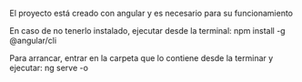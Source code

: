 El proyecto está creado con angular y es necesario para su funcionamiento

En caso de no tenerlo instalado, ejecutar desde la terminal: npm install -g @angular/cli

Para arrancar, entrar en la carpeta que lo contiene desde la terminar y ejecutar: ng serve -o
